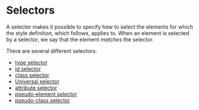 
# Selectors

A selector makes it possible to specify how to select the elements for which the style definition, which follows, applies to. When an element is selected by a selector, we say that the element _matches_ the selector. 

There are several different selectors:

- [type selector](#typeSelector)
- [id selector](#idSelector)
- [class selector](#classSelector)
- [Universal selector](#universalSelector)
- [attribute selector](#attributeSelector)
- [pseudo-element selector](#pseudoElementSelector) 
- [pseudo-class selector](#pseudoClassSelector) 
